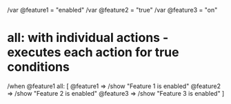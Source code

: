 /var @feature1 = "enabled"
/var @feature2 = "true"
/var @feature3 = "on"

# all: with individual actions - executes each action for true conditions
/when @feature1 all: [
  @feature1 => /show "Feature 1 is enabled"
  @feature2 => /show "Feature 2 is enabled"
  @feature3 => /show "Feature 3 is enabled"
]